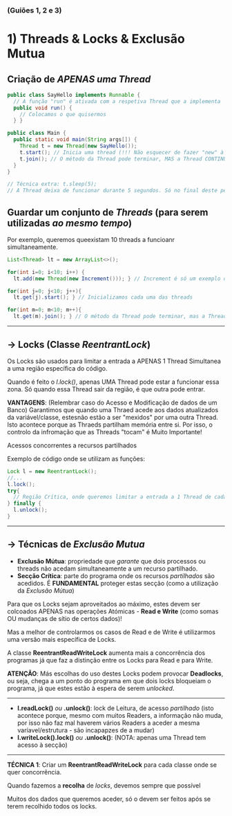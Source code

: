 ### (Guiões 1, 2 e 3)

# 1) Threads & Locks & Exclusão Mutua

## Criação de _APENAS uma Thread_

```java
public class SayHello implements Runnable {
  // A função "run" é ativada com a respetiva Thread que a implementa
  public void run() {
    // Colocamos o que quisermos
  } }

public class Main {
  public static void main(String args[]) {
    Thread t = new Thread(new SayHello());
    t.start(); // Inicia uma thread (!!! Não esquecer de fazer "new" à classe Thread !!!)
    t.join(); // O método da Thread pode terminar, MAS a Thread CONTINUA em MEMÓRIA
  }
}

// Técnica extra: t.sleep(5);
// A Thread deixa de funcionar durante 5 segundos. Só no final deste período de tempo, é que volta a "estar no ativo".
```

## Guardar um conjunto de _Threads_ (para serem utilizadas _ao mesmo tempo_)
Por exemplo, queremos queexistam 10 threads a funcioanr simultaneamente.

```java
List<Thread> lt = new ArrayList<>();

for(int i=0; i<10; i++) {
  lt.add(new Thread(new Increment())); } // Increment é só um exemplo de uma classe Runnable

for(int j=0; j<10; j++){
  lt.get(j).start(); } // Inicializamos cada uma das threads

for(int m=0; m<10; m++){
  lt.get(m).join(); } // O método da Thread pode terminar, mas a Thread continua em memória
```
-------------------------------------

## -> Locks (Classe _ReentrantLock_)
Os Locks são usados para limitar a entrada a APENAS 1 Thread Simultanea a uma região específica do código.

Quando é feito o _l.lock()_, apenas UMA Thread pode estar a funcionar essa zona. Só quando essa Thread sair da região, é que outra pode entrar.

__VANTAGENS__: (Relembrar caso do Acesso e Modificação de dados de um Banco) Garantimos que quando uma Thraed acede aos dados atualizados da variável/classe, estesnão estão a ser "mexidos" por uma outra Thread. Isto acontece porque as Thraeds partilham memória entre si. Por isso, o controlo da infromação que as Threads "tocam" é Muito Importante!

Acessos concorrentes a recursos partilhados

Exemplo de código onde se utilizam as funções:
```java
Lock l = new ReentrantLock();
//...
l.lock();
try{
  // Região Crítica, onde queremos limitar a entrada a 1 Thread de cada vez
} finally {
  l.unlock();
}
```
-----------------------------------------

## -> Técnicas de _Exclusão Mutua_

- __Exclusão Mútua__: propriedade que _garante_ que dois processos ou threads não acedam simultaneamente a um recurso partilhado. 
- __Secção Crítica__: parte do programa onde os recursos _partilhados_ são acedidos. É __FUNDAMENTAL__ proteger estas secção (como a utilização da _Exclusão Mútua_)

Para que os Locks sejam aproveitados ao máximo, estes devem ser colcoados APENAS nas operações Atómicas - __Read e Write__ (como somas OU mudanças de sítio de certos dados)!

Mas a melhor de controlarmos os casos de Read e de Write é utilizarmos uma versão mais específica de Locks.

A classe __ReentrantReadWriteLock__ aumenta mais a concorrência dos programas já que faz a distinção entre os Locks para Read e para Write. 

__ATENÇÃO__: Más escolhas do uso destes Locks podem provocar __Deadlocks__, ou seja, chega a um ponto do programa em que dois locks bloqueiam o programa, já que estes estão à espera de serem _unlocked_.

-------------------------------------

- __l.readLock()__ _ou_ __.unlock()__: lock de Leitura, de acesso _partilhado_ (isto acontece porque, mesmo com muitos Readers, a informação não muda, por isso não faz mal haverem vários Readers a aceder a mesma varíavel/estrutura - são incapapzes de a mudar)
- __l.writeLock().lock()__ _ou_ __.unlock()__: (NOTA: apenas uma Thread tem acesso à secção)

---------------------------------------

__TÉCNICA 1__: Criar um __ReentrantReadWriteLock__ para cada classe onde se quer concorrência.

Quando fazemos a __recolha__ de _locks_, devemos sempre que possível 

Muitos dos dados que queremos aceder, só o devem ser feitos após se terem recolhido todos os locks.
